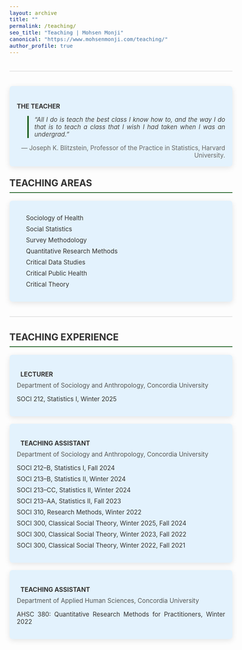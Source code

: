```yaml
---
layout: archive
title: ""
permalink: /teaching/
seo_title: "Teaching | Mohsen Monji"
canonical: "https://www.mohsenmonji.com/teaching/"
author_profile: true
---
```


<style>
  body {
    font-size: 1.05em;
  }
  h2 {
    border-bottom: 2px solid #1B5E20;
    font-weight: bold;
    padding-bottom: 10px;
    margin-top: 30px;
    color: #333;
  }
  ul {
    list-style: none;
    padding-left: 0;
  }
  ul li {
    margin-bottom: 10px;
  }
  .icon {
    margin-right: 10px;
    color: #1B5E20;
  }
  .teaching-section {
    margin-bottom: 40px;
  }
  .teaching-card {
    border-radius: 8px;
    padding: 20px;
    margin-bottom: 20px;
    color: #333333;
    box-shadow: 0px 4px 15px rgba(0, 0, 0, 0.1);
    background-color: #E3F2FD;
    text-align: justify;
  }
  .teaching-card h4 {
    font-weight: bold;
    margin-bottom: 10px;
    color: #333;
  }
  .teaching-card p {
    margin: 0;
    color: #555;
  }
  .teaching-list {
    padding-left: 15px;
  }
  .section-divider {
    border: 0;
    height: 1px;
    background: #cccccc;
    margin: 40px 0;
  }
</style>

<hr class="section-divider">

<div class="teaching-card">

  <h4 style="margin-top: 25px;">THE TEACHER</h4>
  <blockquote style="font-style: italic; border-left: 4px solid #1B5E20; padding-left: 15px; color: #444;">
    “All I do is teach the best class I know how to, and the way I do that is to teach a class that I wish I had taken when I was an undergrad.”
  </blockquote>
  <p style="text-align: right; margin-top: 10px; color: #666;">
    — Joseph K. Blitzstein, Professor of the Practice in Statistics, Harvard University.
  </p>
</div>

<div class="teaching-section">
  <h2>TEACHING AREAS</h2>
  <div class="teaching-card">
    <ul class="teaching-list">
      <li><i class="fas fa-heartbeat icon"></i> Sociology of Health</li>
      <li><i class="fas fa-chart-line icon"></i> Social Statistics</li>
      <li><i class="fas fa-database icon"></i> Survey Methodology</li>
      <li><i class="fas fa-table icon"></i> Quantitative Research Methods</li>
      <li><i class="fas fa-fingerprint icon"></i> Critical Data Studies</li>
      <li><i class="fas fa-book-medical icon"></i> Critical Public Health</li>
      <li><i class="fas fa-lightbulb icon"></i> Critical Theory</li>
    </ul>
  </div>
</div>

<hr class="section-divider">

<div class="teaching-section">
  <h2>TEACHING EXPERIENCE</h2>

  <div class="teaching-card">
    <h4><i class="fas fa-chalkboard-teacher icon"></i> LECTURER</h4>
    <p>Department of Sociology and Anthropology, Concordia University</p>
    <ul>
      <li>SOCI 212, Statistics I, Winter 2025</li>
    </ul>
  </div>

  <div class="teaching-card">
    <h4><i class="fas fa-chalkboard icon"></i> TEACHING ASSISTANT</h4>
    <p>Department of Sociology and Anthropology, Concordia University</p>
    <ul>
      <li>SOCI 212–B, Statistics I, Fall 2024</li>
      <li>SOCI 213–B, Statistics II, Winter 2024</li>
      <li>SOCI 213–CC, Statistics II, Winter 2024</li>
      <li>SOCI 213–AA, Statistics II, Fall 2023</li>
      <li>SOCI 310, Research Methods, Winter 2022</li>
      <li>SOCI 300, Classical Social Theory, Winter 2025, Fall 2024</li>
      <li>SOCI 300, Classical Social Theory, Winter 2023, Fall 2022</li>
      <li>SOCI 300, Classical Social Theory, Winter 2022, Fall 2021</li>
    </ul>
  </div>

  <div class="teaching-card">
    <h4><i class="fas fa-chalkboard icon"></i> TEACHING ASSISTANT</h4>
    <p>Department of Applied Human Sciences, Concordia University</p>
    <ul>
      <li>AHSC 380: Quantitative Research Methods for Practitioners, Winter 2022</li>
    </ul>
  </div>

 
